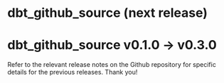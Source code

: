# dbt_github_source (next release)

# dbt_github_source v0.1.0 -> v0.3.0
Refer to the relevant release notes on the Github repository for specific details for the previous releases. Thank you!